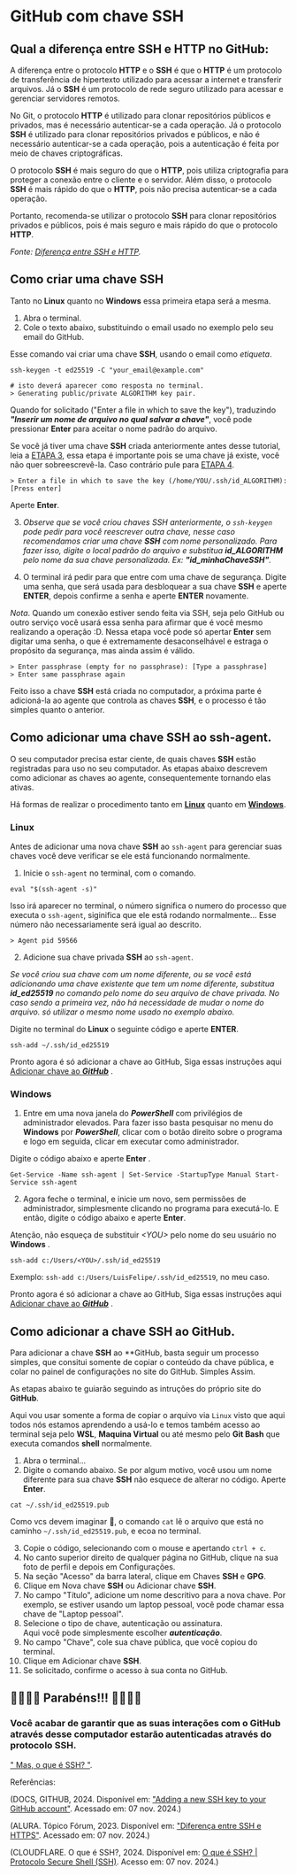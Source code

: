 # GitHub com chave SSH

## Qual a diferença entre SSH e HTTP no GitHub:

A diferença entre o protocolo **HTTP** e o **SSH** é que o **HTTP** é um protocolo de transferência de hipertexto utilizado para acessar a internet e transferir arquivos. Já o **SSH** é um protocolo de rede seguro utilizado para acessar e gerenciar servidores remotos.

No Git, o protocolo **HTTP** é utilizado para clonar repositórios públicos e privados, mas é necessário autenticar-se a cada operação. Já o protocolo **SSH** é utilizado para clonar repositórios privados e públicos, e não é necessário autenticar-se a cada operação, pois a autenticação é feita por meio de chaves criptográficas.

O protocolo **SSH** é mais seguro do que o **HTTP**, pois utiliza criptografia para proteger a conexão entre o cliente e o servidor. Além disso, o protocolo **SSH** é mais rápido do que o **HTTP**, pois não precisa autenticar-se a cada operação.

Portanto, recomenda-se utilizar o protocolo **SSH** para clonar repositórios privados e públicos, pois é mais seguro e mais rápido do que o protocolo **HTTP**.

*Fonte: [Diferença entre SSH e HTTP](https://cursos.alura.com.br/forum/topico-diferenca-entre-ssh-e-http-289791).*

## Como criar uma chave SSH
Tanto no **Linux** quanto no **Windows** essa primeira etapa será a mesma.

1. Abra o terminal.
2. Cole o texto abaixo, substituindo o email usado no exemplo pelo seu email do GitHub.

Esse comando vai criar uma chave **SSH**, usando o email como *etiqueta*.

```
ssh-keygen -t ed25519 -C "your_email@example.com"
```

```
# isto deverá aparecer como resposta no terminal.
> Generating public/private ALGORITHM key pair.
```

Quando for solicitado ("Enter a file in which to save the key"), traduzindo ***"Inserir um nome de arquivo no qual salvar a chave"***, você pode pressionar **Enter** para aceitar o nome padrão do arquivo.

Se você já tiver uma chave **SSH** criada anteriormente antes desse tutorial, leia a [ETAPA 3](), essa etapa é importante pois se uma chave já existe, você não quer sobreescrevê-la. Caso contrário pule para [ETAPA 4](). 
```
> Enter a file in which to save the key (/home/YOU/.ssh/id_ALGORITHM):[Press enter]
```
Aperte **Enter**.

3. *Observe que se você criou chaves SSH anteriormente, o `ssh-keygen` pode pedir para você reescrever outra chave, nesse caso recomendamos criar uma chave **SSH** com nome personalizado. Para fazer isso, digite o local padrão do arquivo e substitua ***id_ALGORITHM*** pelo nome da sua chave personalizada. Ex: ***"id_minhaChaveSSH"***.*

4. O terminal irá pedir para que entre com uma chave de segurança. Digite uma senha, que será usada para desbloquear a sua chave **SSH** e aperte  **ENTER**, depois confirme a senha e aperte **ENTER** novamente.

*Nota*. Quando um conexão estiver sendo feita via SSH, seja pelo GitHub ou outro serviço você usará essa senha para afirmar que é você mesmo realizando a operação :D.
Nessa etapa você pode só apertar **Enter** sem digitar uma senha, o que é extremamente desaconselhável e estraga o propósito da segurança, mas ainda assim é válido.

```
> Enter passphrase (empty for no passphrase): [Type a passphrase]
> Enter same passphrase again
```

Feito isso a chave **SSH** está criada no computador, a próxima parte é adicioná-la ao agente que controla as chaves **SSH**, e o processo é tão simples quanto o anterior.

## Como adicionar uma chave SSH ao ssh-agent.
O seu computador precisa estar ciente, de quais chaves **SSH** estão registradas para uso no seu computador. As etapas abaixo descrevem como adicionar as chaves ao agente, consequentemente tornando elas ativas. 

Há formas de realizar o procedimento tanto em [**Linux**](#linux) quanto em [**Windows**](#windows).

### Linux

Antes de adicionar uma nova chave **SSH** ao `ssh-agent` para gerenciar suas chaves você deve verificar se ele está funcionando normalmente.

1. Inicie o `ssh-agent` no terminal, com o comando.

```
eval "$(ssh-agent -s)"
```
Isso irá aparecer no terminal, o número significa o numero do processo que executa o `ssh-agent`, siginifica que ele está rodando normalmente... Esse número não necessariamente será igual ao descrito.
```
> Agent pid 59566
```

2. Adicione sua chave privada **SSH** ao `ssh-agent`.

*Se você criou sua chave com um nome diferente, ou se você está adicionando uma chave existente que tem um nome diferente, substitua ***id_ed25519*** no comando pelo nome do seu arquivo de chave privada. No caso sendo a primeira vez, não há necessidade de mudar o nome do arquivo. só utilizar o mesmo nome usado no exemplo abaixo.*

Digite no terminal do **Linux** o seguinte código e aperte **ENTER**.
```
ssh-add ~/.ssh/id_ed25519
```
Pronto agora é só adicionar a chave ao GitHub, Siga essas instruções aqui [Adicionar chave ao ***GitHub***](#como-adicionar-a-chave-ssh-ao-github) .
### Windows

1. Entre em uma nova janela do ***PowerShell*** com privilégios de administrador elevados. Para fazer isso basta pesquisar no menu do **Windows** por ***PowerShell***, clicar com o botão direito sobre o programa e logo em seguida, clicar em executar como administrador.

Digite o código abaixo e aperte **Enter** .
```
Get-Service -Name ssh-agent | Set-Service -StartupType Manual Start-Service ssh-agent
```
2. Agora feche o terminal, e inicie um novo, sem permissões de administrador, simplesmente clicando no programa para executá-lo. E então, digite o código abaixo e aperte **Enter**.

Atenção, não esqueça de substituir *\<YOU\>* pelo nome do seu usuário no **Windows** .
```
ssh-add c:/Users/<YOU>/.ssh/id_ed25519
```
Exemplo: `ssh-add c:/Users/LuisFelipe/.ssh/id_ed25519`, no meu caso.

Pronto agora é só adicionar a chave ao GitHub, Siga essas instruções aqui [Adicionar chave ao ***GitHub***](#como-adicionar-a-chave-ssh-ao-github) .

## Como adicionar a chave SSH ao GitHub.
Para adicionar a chave **SSH** ao **GitHub, basta seguir um processo simples, que consitui somente de copiar o conteúdo da chave pública, e colar no painel de configurações no site do GitHub. Simples Assim.

As etapas abaixo te guiarão seguindo as intruções do próprio site do **GitHub**.

Aqui vou usar somente a forma de copiar o arquivo via `Linux` visto que aqui todos nós estamos aprendendo a usá-lo e temos também acesso ao terminal seja pelo **WSL**, **Maquina Virtual** ou até mesmo pelo **Git Bash** que executa comandos **shell** normalmente.

1. Abra o terminal...
2. Digite o comando abaixo. Se por algum motivo, você usou um nome diferente para sua chave **SSH** não esquece de alterar no código. Aperte **Enter**.
```
cat ~/.ssh/id_ed25519.pub
```
Como vcs devem imaginar 👀, o comando `cat` lê o arquivo que está no caminho `~/.ssh/id_ed25519.pub`, e ecoa no terminal.

3. Copie o código, selecionando com o mouse e apertando `ctrl + c`.
4. No canto superior direito de qualquer página no GitHub, clique na sua foto de perfil e depois em Configurações.
5. Na seção "Acesso" da barra lateral, clique em Chaves **SSH** e **GPG**.
6. Clique em Nova chave **SSH** ou Adicionar chave **SSH**.
7. No campo "Título", adicione um nome descritivo para a nova chave. Por exemplo, se estiver usando um laptop pessoal, você pode chamar essa chave de "Laptop pessoal".
8. Selecione o tipo de chave, autenticação ou assinatura.<br>
Aqui você pode simplesmente escolher ***autenticação***.
9. No campo "Chave", cole sua chave pública, que você copiou do terminal.
10. Clique em Adicionar chave **SSH**.
11. Se solicitado, confirme o acesso à sua conta no GitHub.

## 🎉🎉🎈🥳 Parabéns!!! 🥳🎈🎉🎉
### Você acabar de garantir que as suas interações com o GitHub através desse computador estarão autenticadas através do protocolo **SSH**.

[" Mas, o que é SSH? "](https://www.cloudflare.com/pt-br/learning/access-management/what-is-ssh/).

Referências: 

(DOCS, GITHUB, 2024. Disponível em: ["Adding a new SSH key to your GitHub account"](https://docs.github.com/en/authentication/connecting-to-github-with-ssh/adding-a-new-ssh-key-to-your-github-account?platform=linux). Acessado em: 07 nov. 2024.)

(ALURA. Tópico Fórum, 2023. Disponível em: ["Diferença entre SSH e HTTPS"](https://cursos.alura.com.br/forum/topico-diferenca-entre-ssh-e-http-289791). Acessado em: 07 nov. 2024.)

(CLOUDFLARE. O que é SSH?, 2024. Disponível em: [O que é SSH? | Protocolo Secure Shell (SSH)](https://www.cloudflare.com/pt-br/learning/access-management/what-is-ssh/). Acesso em: 07 nov. 2024.)